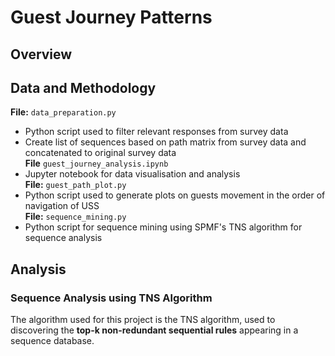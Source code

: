 # Guest Journey Patterns
## Overview

## Data and Methodology
**File:** `data_preparation.py` 
* Python script used to filter relevant responses from survey data
* Create list of sequences based on path matrix from survey data and concatenated to original survey data   
**File** `guest_journey_analysis.ipynb`
* Jupyter notebook for data visualisation and analysis   
**File:** `guest_path_plot.py`
* Python script used to generate plots on guests movement in the order of navigation of USS     
**File:** `sequence_mining.py`
* Python script for sequence mining using SPMF's TNS algorithm for sequence analysis

## Analysis

### Sequence Analysis using TNS Algorithm
The algorithm used for this project is the TNS algorithm, used to discovering the **top-k non-redundant sequential rules** appearing in a sequence database.